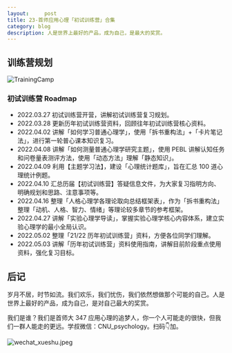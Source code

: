 ```yaml
---
layout:     post
title: 23-首师应用心理「初试训练营」合集
category: blog
description: 人是世界上最好的产品，成为自己，是最大的奖赏。
---
```


## 训练营规划
![TrainingCamp](https://image.cnu347.com/2020-08-29-200829-trainingCamp.png)

### 初试训练营 Roadmap
- 2022.03.27 初试训练营开营，讲解初试训练营复习规划。
- 2022.03.28 更新历年初试训练营资料，回顾往年初试训练营核心资料。
- 2022.04.02 讲解「如何学习普通心理学」，使用「拆书重构法」+「卡片笔记法」，进行第一轮普心课本知识复习。
- 2022.04.08 讲解「如何测量普通心理学研究主题」，使用 PEBL 讲解认知任务和问卷量表测评方法，使用「动态方法」理解「静态知识」。
- 2022.04.09 利用【主题学习法】，建设「心理统计题库」，旨在汇总 100 道心理统计例题。
- 2022.04.10 汇总历届【初试训练营】答疑信息文件，为大家复习指明方向、明确规划和思路、注意事项等。
- 2022.04.16 整理「人格心理学各理论取向总结框架表」，作为「拆书重构法」整理「动机、人格、智力、情绪」等理论较多章节的参考框架。
- 2022.04.27 讲解「实验心理学导读」，掌握实验心理学核心内容体系，建立实验心理学的最小全局认识。
- 2022.05.02 整理「21/22 历年初试训练营」资料，方便各位同学们理解。
- 2022.05.03 讲解「历年初试训练营」资料使用指南，讲解目前阶段重点使用资料，强化复习目标。

## 后记
岁月不居，时节如流。我们欢乐，我们忧伤，我们依然想做那个可能的自己。人是世界上最好的产品，成为自己，是对自己最大的奖赏。

我们是谁？我们是首师大 347 应用心理的追梦人，你一个人可能走的很快，但我们一群人能走的更远。学叔微信：CNU_psychology。扫码👇加。

![wechat_xueshu.jpeg](https://cnu347-1257355643.cos.ap-beijing.myqcloud.com/CNU347/WechatIMG125.jpeg)
